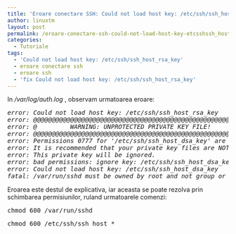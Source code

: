 ```yaml
---
title: 'Eroare conectare SSH: Could not load host key: /etc/ssh/ssh_host_rsa_key'
author: linuxtm
layout: post
permalink: /eroare-conectare-ssh-could-not-load-host-key-etcsshssh_host_rsa_key/
categories:
  - Tutoriale
tags:
  - 'Could not load host key: /etc/ssh/ssh_host_rsa_key'
  - eroare conectare ssh
  - eroare ssh
  - 'fix Could not load host key: /etc/ssh/ssh_host_rsa_key'
---
```

In */var/log/auth.log* , observam urmatoarea eroare: 

<pre><em>error: Could not load host key: /etc/ssh/ssh_host_rsa_key
error: @@@@@@@@@@@@@@@@@@@@@@@@@@@@@@@@@@@@@@@@@@@@@@@@@@@@@@@@@@@
error: @         WARNING: UNPROTECTED PRIVATE KEY FILE!          @
error: @@@@@@@@@@@@@@@@@@@@@@@@@@@@@@@@@@@@@@@@@@@@@@@@@@@@@@@@@@@
error: Permissions 0777 for '/etc/ssh/ssh_host_dsa_key' are too open.
error: It is recommended that your private key files are NOT accessible by others.
error: This private key will be ignored.
error: bad permissions: ignore key: /etc/ssh/ssh_host_dsa_key
error: Could not load host key: /etc/ssh/ssh_host_dsa_key
fatal: /var/run/sshd must be owned by root and not group or world-writable.</em>
</pre>

Eroarea este destul de explicativa, iar aceasta se poate rezolva prin schimbarea permisiunilor, ruland urmatoarele comenzi:

<pre>chmod 600 /var/run/sshd</pre>

<pre>chmod 600 /etc/ssh/ssh_host_*</pre>